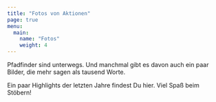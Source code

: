 ```yaml
---
title: "Fotos von Aktionen"
page: true
menu:
  main:
    name: "Fotos"
    weight: 4
---
```


Pfadfinder sind unterwegs. Und manchmal gibt es davon auch ein paar Bilder, die
mehr sagen als tausend Worte.

Ein paar Highlights der letzten Jahre findest Du hier. Viel Spaß beim Stöbern!
